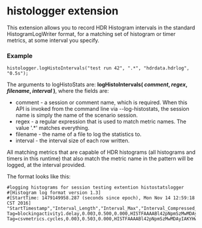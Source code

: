 histologger extension
=====================

This extension allows you to record HDR Histogram intervals
 in the standard HistogramLogWriter format, for a matching set of histogram or timer metrics, at some interval you specify. 

### Example
~~~
histologger.logHistoIntervals("test run 42", ".*", "hdrdata.hdrlog", "0.5s");
~~~

The arguments to logHistoStats are:
**logHistoIntervals( *comment*, *regex*, *filename*, *interval* )**, where the fields are:

- comment - a session or comment name, which is required. When this API is invoked from the command line via --log-histostats, the session name is simply the name of the scenario session.
- regex - a regular expression that is used to match metric names. The value '.*' matches everything.
- filename - the name of a file to log the statistics to.
- interval - the interval size of each row written.

All matching metrics that are capable of HDR histograms (all histograms and timers in this runtime) that also match the metric name in the pattern will be logged, at the interval provided.

The format looks like this:
~~~
#logging histograms for session testing extention histostatslogger
#[Histogram log format version 1.3]
#[StartTime: 1479149958.287 (seconds since epoch), Mon Nov 14 12:59:18 CST 2016]
"StartTimestamp","Interval_Length","Interval_Max","Interval_Compressed_Histogram"
Tag=blockingactivity1.delay,0.003,0.500,0.000,HISTFAAAABl42pNpmSzMwMDAyIAKYHwm+w9QFgA8ewJ6
Tag=csvmetrics.cycles,0.003,0.503,0.000,HISTFAAAABl42pNpmSzMwMDAyIAKYHwm+w9QFgA8ewJ6
~~~
